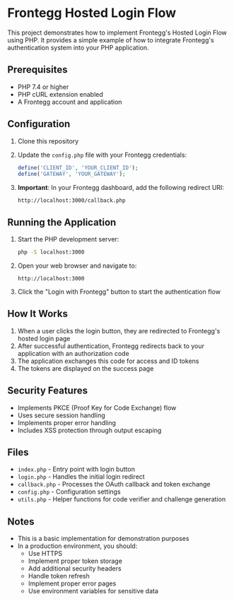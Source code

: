 # Frontegg Hosted Login Flow

This project demonstrates how to implement Frontegg's Hosted Login Flow using PHP. It provides a simple example of how to integrate Frontegg's authentication system into your PHP application.

## Prerequisites

- PHP 7.4 or higher
- PHP cURL extension enabled
- A Frontegg account and application

## Configuration

1. Clone this repository
2. Update the `config.php` file with your Frontegg credentials:
   ```php
   define('CLIENT_ID', 'YOUR_CLIENT_ID');
   define('GATEWAY', 'YOUR_GATEWAY');
   ```

3. **Important**: In your Frontegg dashboard, add the following redirect URI:
   ```
   http://localhost:3000/callback.php
   ```

## Running the Application

1. Start the PHP development server:
   ```bash
   php -S localhost:3000
   ```

2. Open your web browser and navigate to:
   ```
   http://localhost:3000
   ```

3. Click the "Login with Frontegg" button to start the authentication flow

## How It Works

1. When a user clicks the login button, they are redirected to Frontegg's hosted login page
2. After successful authentication, Frontegg redirects back to your application with an authorization code
3. The application exchanges this code for access and ID tokens
4. The tokens are displayed on the success page

## Security Features

- Implements PKCE (Proof Key for Code Exchange) flow
- Uses secure session handling
- Implements proper error handling
- Includes XSS protection through output escaping

## Files

- `index.php` - Entry point with login button
- `login.php` - Handles the initial login redirect
- `callback.php` - Processes the OAuth callback and token exchange
- `config.php` - Configuration settings
- `utils.php` - Helper functions for code verifier and challenge generation

## Notes

- This is a basic implementation for demonstration purposes
- In a production environment, you should:
  - Use HTTPS
  - Implement proper token storage
  - Add additional security headers
  - Handle token refresh
  - Implement proper error pages
  - Use environment variables for sensitive data
